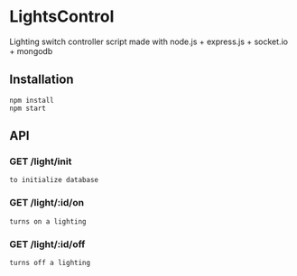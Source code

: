 # LightsControl

Lighting switch controller script made with node.js + express.js + socket.io + mongodb

## Installation
```
npm install
npm start
```

## API

### GET /light/init
```
to initialize database
```

### GET /light/:id/on
```
turns on a lighting
```

### GET /light/:id/off
```
turns off a lighting
```
